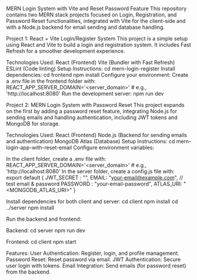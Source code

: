 MERN Login System with Vite and Reset Password Feature
This repository contains two MERN stack projects focused on Login, Registration, and Password Reset functionalities, integrated with Vite for the client-side and with a Node.js backend for email sending and database handling.

Project 1: React + Vite Login/Register System
This project is a simple setup using React and Vite to build a login and registration system. It includes Fast Refresh for a smoother development experience.

Technologies Used:
React (Frontend)
Vite (Bundler with Fast Refresh)
ESLint (Code linting)
Setup Instructions:
cd mern-login-register
Install dependencies:
cd frontend
npm install
Configure your environment: Create a .env file in the frontend folder with:
REACT_APP_SERVER_DOMAIN='<server_domain>' # e.g., 'http://localhost:8080'
Run the development server:
npm run dev

Project 2: MERN Login System with Password Reset
This project expands on the first by adding a password reset feature, integrating Node.js for sending emails and handling authentication, including JWT tokens and MongoDB for storage.

Technologies Used:
React (Frontend)
Node.js (Backend for sending emails and authentication)
MongoDB Atlas (Database)
Setup Instructions:
cd mern-login-app-with-reset-email
Configure environment variables:

In the client folder, create a .env file with:
REACT_APP_SERVER_DOMAIN='<server_domain>' # e.g., 'http://localhost:8080'
In the server folder, create a config.js file with:
export default {
    JWT_SECRET : "<secret>",
    EMAIL: "your-email@example.com", // test email & password
    PASSWORD : "your-email-password",
    ATLAS_URI: "<MONGODB_ATLAS_URI>"
}

Install dependencies for both client and server:
cd client
npm install
cd ../server
npm install

Run the backend and frontend:

Backend:
cd server
npm run dev

Frontend:
cd client
npm start

Features:
User Authentication: Register, login, and profile management.
Password Reset: Reset password via email.
JWT Authentication: Secure user login with tokens.
Email Integration: Send emails (for password reset) from the backend.
